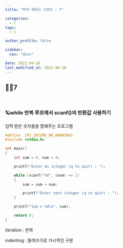 ```yaml
---
title: "따라 배우는 C언어 : 7"

categories:
  - C
tags:
  - C

author_profile: false

sidebar:
  nav: "docs"

date: 2022-04-26
last_modified_at: 2022-04-28
---
```


## 🙇‍♀️7

<br>

### 🪐while 반복 루프에서 scanf()의 반환값 사용하기

입력 받은 숫자들을 합해주는 프로그램

```c
#define _CRT_SECURE_NO_WARNINGS
#include <stdio.h>

int main()
{
	int sum = 0, num = 0;

	printf("Enter an integer (q to quit) : ");

	while (scanf("%d", &num) == 1)
	{
		sum = sum + num;

		printf("Enter next integer (q to quit) : ");
	}

	printf("Sum = %d\n", sum);

	return 0;
}
```

iteration : 반복

indenting : 들여쓰기로 가시적인 구분

